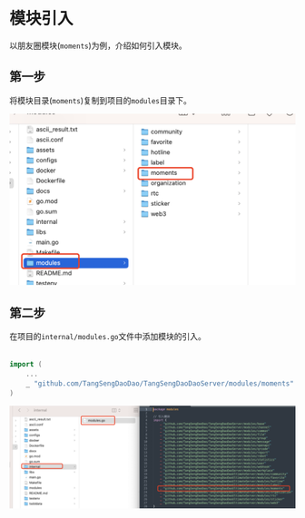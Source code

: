 # 模块引入

以朋友圈模块(`moments`)为例，介绍如何引入模块。

## 第一步

将模块目录(`moments`)复制到项目的`modules`目录下。



![图片](import1.png)


## 第二步

在项目的`internal/modules.go`文件中添加模块的引入。

```go

import (
    ...
    _ "github.com/TangSengDaoDao/TangSengDaoDaoServer/modules/moments"
)

```

![图片](import2.png)


